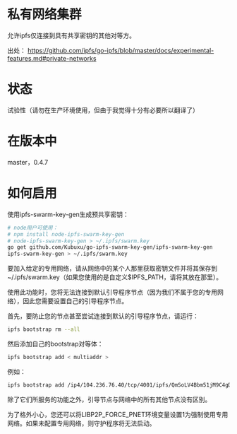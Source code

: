 # 私有网络集群
允许ipfs仅连接到具有共享密钥的其他对等方。

出处： https://github.com/ipfs/go-ipfs/blob/master/docs/experimental-features.md#private-networks

# 状态
试验性（请勿在生产环境使用，但由于我觉得十分有必要所以翻译了）

# 在版本中
master，0.4.7

# 如何启用
使用ipfs-swarm-key-gen生成预共享密钥：
```sh
# node用户可使用：
# npm install node-ipfs-swarm-key-gen
# node-ipfs-swarm-key-gen > ~/.ipfs/swarm.key
go get github.com/Kubuxu/go-ipfs-swarm-key-gen/ipfs-swarm-key-gen
ipfs-swarm-key-gen > ~/.ipfs/swarm.key
```
要加入给定的专用网络，请从网络中的某个人那里获取密钥文件并将其保存到~/.ipfs/swarm.key（如果您使用的是自定义$IPFS_PATH，请将其放在那里）。

使用此功能时，您将无法连接到默认引导程序节点（因为我们不属于您的专用网络），因此您需要设置自己的引导程序节点。

首先，要防止您的节点甚至尝试连接到默认的引导程序节点，请运行：
```sh
ipfs bootstrap rm --all
```
然后添加自己的bootstrap对等体：
```sh
ipfs bootstrap add < multiaddr >
```
例如：
```sh
ipfs bootstrap add /ip4/104.236.76.40/tcp/4001/ipfs/QmSoLV4Bbm51jM9C4gDYZQ9Cy3U6aXMJDAbzgu2fzaDs64
```
除了它们所服务的功能之外，引导节点与网络中的所有其他节点没有区别。

为了格外小心，您还可以将LIBP2P_FORCE_PNET环境变量设置1为强制使用专用网络。如果未配置专用网络，则守护程序将无法启动。

